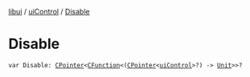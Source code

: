 [libui](../index.md) / [uiControl](index.md) / [Disable](./-disable.md)

# Disable

`var Disable: `[`CPointer`](../../kotlinx.cinterop/-c-pointer/index.md)`<`[`CFunction`](../../kotlinx.cinterop/-c-function/index.md)`<(`[`CPointer`](../../kotlinx.cinterop/-c-pointer/index.md)`<`[`uiControl`](index.md)`>?) -> `[`Unit`](https://kotlinlang.org/api/latest/jvm/stdlib/kotlin/-unit/index.html)`>>?`